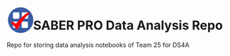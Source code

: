 <a href="url"><img src="assets/logo.png" align="left" height="60" width="60" ></a>

# SABER PRO Data Analysis Repo 

Repo for storing data analysis notebooks of Team 25 for DS4A

